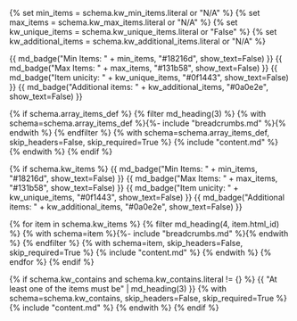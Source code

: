 {% set min_items = schema.kw_min_items.literal or "N/A" %}
{% set max_items = schema.kw_max_items.literal or "N/A" %}
{% set kw_unique_items = schema.kw_unique_items.literal or "False" %}
{% set kw_additional_items = schema.kw_additional_items.literal or "N/A" %}

{{ md_badge("Min Items: " + min_items, "#18216d", show_text=False) }}
{{ md_badge("Max Items: " + max_items, "#131b58", show_text=False) }}
{{ md_badge("Item unicity: " + kw_unique_items, "#0f1443", show_text=False) }}
{{ md_badge("Additional items: " + kw_additional_items, "#0a0e2e", show_text=False) }}


{% if schema.array_items_def %} {% filter md_heading(3) %} {% with schema=schema.array_items_def %}{%- include "breadcrumbs.md" %}{% endwith %} {% endfilter %} {% with schema=schema.array_items_def, skip_headers=False, skip_required=True %} {% include "content.md" %} {% endwith %} {% endif %}

{% if schema.kw_items %}
{{ md_badge("Min Items: " + min_items, "#18216d", show_text=False) }}
{{ md_badge("Max Items: " + max_items, "#131b58", show_text=False) }}
{{ md_badge("Item unicity: " + kw_unique_items, "#0f1443", show_text=False) }}
{{ md_badge("Additional items: " + kw_additional_items, "#0a0e2e", show_text=False) }}


{% for item in schema.kw_items %}
    {% filter md_heading(4, item.html_id) %}
    {% with schema=item %}{%- include "breadcrumbs.md" %}{% endwith %}
    {% endfilter %}
    {% with schema=item, skip_headers=False, skip_required=True %}
        {% include "content.md" %}
    {% endwith %}
{% endfor %}
{% endif %}

{% if schema.kw_contains and schema.kw_contains.literal != {} %}
{{ "At least one of the items must be" | md_heading(3) }}
{% with schema=schema.kw_contains, skip_headers=False, skip_required=True %}
    {% include "content.md" %}
{% endwith %}
{% endif %}
